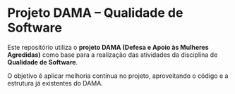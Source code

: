 
# Projeto DAMA – Qualidade de Software

Este repositório utiliza o **projeto DAMA (Defesa e Apoio às Mulheres Agredidas)** como base para a realização das atividades da disciplina de **Qualidade de Software**.  

O objetivo é aplicar melhoria contínua no projeto, aproveitando o código e a estrutura já existentes do DAMA.

